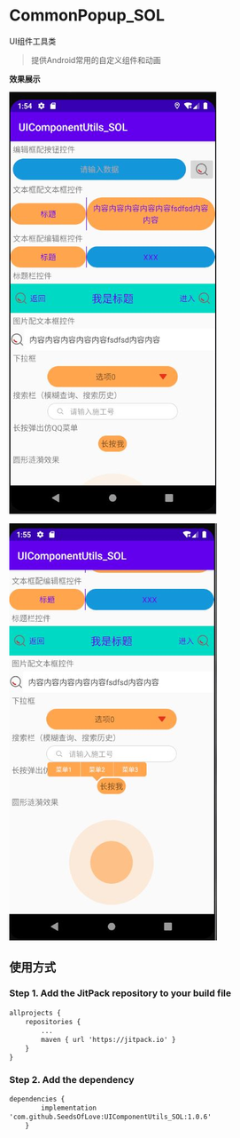 # CommonPopup_SOL
UI组件工具类

>提供Android常用的自定义组件和动画

**效果展示**

![1.jpg](./img/1.jpg)

![2.jpg](./img/2.jpg)

## 使用方式
### Step 1. Add the JitPack repository to your build file
```
allprojects {
    repositories {
        ...
        maven { url 'https://jitpack.io' }
    }
}
```
### Step 2. Add the dependency
```
dependencies {
        implementation 'com.github.SeedsOfLove:UIComponentUtils_SOL:1.0.6'
	}
```






















